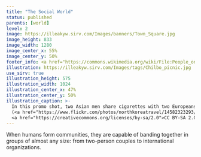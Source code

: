 ```yaml
---
title: "The Social World"
status: published
parents: [world]
level: 2
image: https://illeakyw.sirv.com/Images/banners/Town_Square.jpg
image_height: 833
image_width: 1280
image_center_x: 55%
image_center_y: 50%
footer_info: <a href="https://commons.wikimedia.org/wiki/File:People_on_Old_Town_Square_3.jpg">Tiia Monto</a>, <a href="https://creativecommons.org/licenses/by-sa/4.0">CC BY-SA 4.0</a>
illustration: https://illeakyw.sirv.com/Images/tags/Chilbo_picnic.jpg
use_sirv: true
illustration_height: 575
illustration_width: 1024
illustration_center_x: 47%
illustration_center_y: 50%
illustration_caption: >-
  In this promo shot, two Asian men share cigarettes with two Europeans after a generous, seafood picnic along the Pacific coast of North Korea.
  (<a href="https://www.flickr.com/photos/northkoreatravel/14582323293/">Uri</a>,
  <a href="https://creativecommons.org/licenses/by-sa/2.0">CC BY-SA 2.0</a>, 2014)
---
```


When humans form communities, they are capable of banding together in groups of almost any size: from two-person couples to international organizations.
